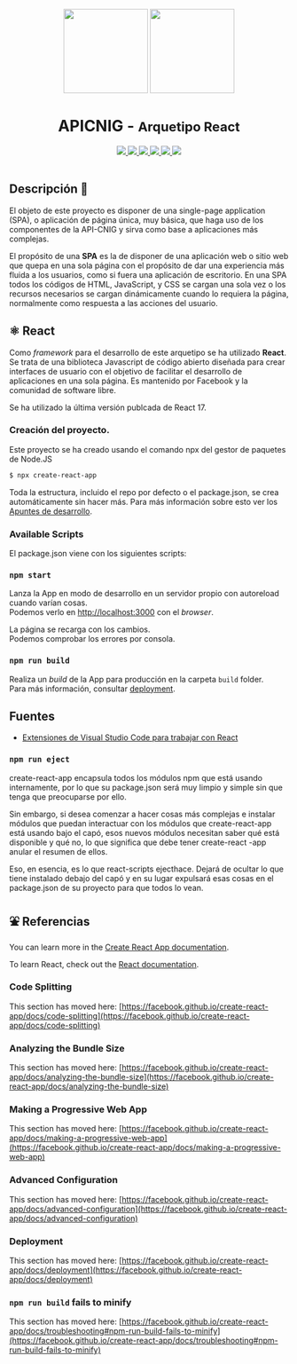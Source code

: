 <p align="center">
  <img src="https://www.ign.es/resources/viewer/images/logoApiCnig0.5.png" height="152" />
  <img src="https://upload.wikimedia.org/wikipedia/commons/thumb/4/47/React.svg/270px-React.svg.png
" height="152" />
</p>
<h1 align="center"><strong>APICNIG</strong> - <small>Arquetipo React</small></h1>

<p align="center">
  <a title="MIT License" href="LICENSE.md">
    <img src="https://img.shields.io/badge/license-EUPL-blue.svg">
  </a>
  <a title="Node version" href="#">
    <img src="https://img.shields.io/badge/node-v14.16-blue">
  </a>  
  <a title="NPM version" href="#">
    <img src="https://img.shields.io/badge/npm-v6.14-blue">
  </a>
  <a title="Language" href="https://www.w3schools.com/html/" target="_blank">
    <img src="https://img.shields.io/static/v1?label=Lang&message=HTML&color=maroon">
  </a>  
  <a title="Language" href="https://www.w3schools.com/js/" target="_blank">
    <img src="https://img.shields.io/static/v1?label=Lang&message=Javascript&color=maroon">
  </a>
  <a title="Language" href="https://www.w3schools.com/css/" target="_blank">
    <img src="https://img.shields.io/static/v1?label=Lang&message=CSS3&color=maroon">
  </a> 

  <br />
  <br />
</p>

## Descripción 👷

El objeto de este proyecto es disponer de una single-page application (SPA), o aplicación de página única, muy básica, que haga uso de los componentes de la API-CNIG y sirva como base a aplicaciones más complejas.

El propósito de una **SPA** es la de disponer de una aplicación web o sitio web que quepa en una sola página con el propósito de dar una experiencia más fluida a los usuarios, como si fuera una aplicación de escritorio. En una SPA todos los códigos de HTML, JavaScript, y CSS se cargan una sola vez o los recursos necesarios se cargan dinámicamente cuando lo requiera la página, normalmente como respuesta a las acciones del usuario.

## ⚛️ React

Como *framework* para el desarrollo de este arquetipo se ha utilizado **React**. Se trata de una biblioteca Javascript de código abierto diseñada para crear interfaces de usuario con el objetivo de facilitar el desarrollo de aplicaciones en una sola página. Es mantenido por Facebook y la comunidad de software libre.

Se ha utilizado la última versión publcada de React 17.

### Creación del proyecto.

Este proyecto se ha creado usando el comando npx del gestor de paquetes de Node.JS

```bash
$ npx create-react-app
```

Toda la estructura, incluido el repo por defecto o el package.json, se crea automáticamente sin hacer más. Para más información sobre esto ver los [Apuntes de desarrollo](develnotes.md).


### Available Scripts

El package.json viene con los siguientes scripts:

### `npm start`

Lanza la App en modo de desarrollo en un servidor propio con autoreload cuando varían cosas.\
Podemos verlo en [http://localhost:3000](http://localhost:3000) con el *browser*.

La página se recarga con los cambios.\
Podemos comprobar los errores por consola.

### `npm run build`

Realiza un *build* de la App para producción en la carpeta `build` folder.\
Para más información, consultar [deployment](https://facebook.github.io/create-react-app/docs/deployment).


## Fuentes

* [Extensiones de Visual Studio Code para trabajar con React](https://code.visualstudio.com/docs/nodejs/reactjs-tutorial)

### `npm run eject`

create-react-app encapsula todos los módulos npm que está usando internamente, por lo que su package.json será muy limpio y simple sin que tenga que preocuparse por ello.

Sin embargo, si desea comenzar a hacer cosas más complejas e instalar módulos que puedan interactuar con los módulos que create-react-app está usando bajo el capó, esos nuevos módulos necesitan saber qué está disponible y qué no, lo que significa que debe tener create-react -app anular el resumen de ellos.

Eso, en esencia, es lo que react-scripts ejecthace. Dejará de ocultar lo que tiene instalado debajo del capó y en su lugar expulsará esas cosas en el package.json de su proyecto para que todos lo vean.

## ⛲️ Referencias

You can learn more in the [Create React App documentation](https://facebook.github.io/create-react-app/docs/getting-started).

To learn React, check out the [React documentation](https://reactjs.org/).

### Code Splitting

This section has moved here: [https://facebook.github.io/create-react-app/docs/code-splitting](https://facebook.github.io/create-react-app/docs/code-splitting)

### Analyzing the Bundle Size

This section has moved here: [https://facebook.github.io/create-react-app/docs/analyzing-the-bundle-size](https://facebook.github.io/create-react-app/docs/analyzing-the-bundle-size)

### Making a Progressive Web App

This section has moved here: [https://facebook.github.io/create-react-app/docs/making-a-progressive-web-app](https://facebook.github.io/create-react-app/docs/making-a-progressive-web-app)

### Advanced Configuration

This section has moved here: [https://facebook.github.io/create-react-app/docs/advanced-configuration](https://facebook.github.io/create-react-app/docs/advanced-configuration)

### Deployment

This section has moved here: [https://facebook.github.io/create-react-app/docs/deployment](https://facebook.github.io/create-react-app/docs/deployment)

### `npm run build` fails to minify

This section has moved here: [https://facebook.github.io/create-react-app/docs/troubleshooting#npm-run-build-fails-to-minify](https://facebook.github.io/create-react-app/docs/troubleshooting#npm-run-build-fails-to-minify)
